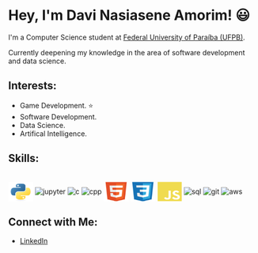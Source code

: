 # Hey, I'm Davi Nasiasene Amorim! 😃

I'm a Computer Science student at [Federal University of Paraíba (UFPB)](https://www.ufpb.br/). 

Currently deepening my knowledge in the area of ​​software development and data science.



## Interests:
- Game Development. ⭐
- Software Development.
- Data Science.
- Artifical Intelligence.

## Skills:
<div style="display: inline_block"><br>
  <img align="center" alt="python" height="40" width="50" src="https://raw.githubusercontent.com/devicons/devicon/master/icons/python/python-original.svg">
  <img align="center" alt="jupyter" height="40" width="50" src="https://cdn.jsdelivr.net/gh/devicons/devicon/icons/jupyter/jupyter-original-wordmark.svg" />
  <img align="center" alt="c" height="40" width="50" src="https://cdn.jsdelivr.net/gh/devicons/devicon/icons/c/c-original.svg">
  <img align="center" alt="cpp" height="40" width="50" src="https://cdn.jsdelivr.net/gh/devicons/devicon/icons/cplusplus/cplusplus-original.svg" />
  <img align="center" alt="html" height="40" width="50" src="https://raw.githubusercontent.com/devicons/devicon/master/icons/html5/html5-original.svg">
  <img align="center" alt="css" height="40" width="50" src="https://raw.githubusercontent.com/devicons/devicon/master/icons/css3/css3-original.svg"> 
  <img align="center" alt="js" height="40" width="50" src="https://raw.githubusercontent.com/devicons/devicon/master/icons/javascript/javascript-plain.svg">
  <img align="center" alt="sql" height="40" width="50" src="https://cdn.jsdelivr.net/gh/devicons/devicon@latest/icons/azuresqldatabase/azuresqldatabase-original.svg" /> 
  <img align="center" alt="git" height="40" width="50" src="https://cdn.jsdelivr.net/gh/devicons/devicon/icons/git/git-original.svg" />
  <img align="center" alt="aws" height="40" width="50" src="https://cdn.jsdelivr.net/gh/devicons/devicon@latest/icons/amazonwebservices/amazonwebservices-plain-wordmark.svg" />
</div>

## Connect with Me:
- [LinkedIn](https://www.linkedin.com/in/tiagotrindade03/)
